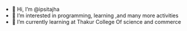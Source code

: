 - 👋 Hi, I’m @ipsitajha
- 👀 I’m interested in programming, learning ,and many more activities 
- 🌱 I’m currently learning at Thakur College Of science and commerce  
<!---
ipsitajha/ipsitajha is a ✨ special ✨ repository because its `README.md` (this file) appears on your GitHub profile.
You can click the Preview link to take a look at your changes.
--->

